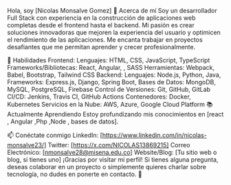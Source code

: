 Hola, soy [Nicolas Monsalve Gomez] 👋
Acerca de mí
Soy un desarrollador Full Stack con experiencia en la construcción de aplicaciones web completas desde el frontend hasta el backend. Mi pasión es crear soluciones innovadoras que mejoren la experiencia del usuario y optimicen el rendimiento de las aplicaciones. Me encanta trabajar en proyectos desafiantes que me permitan aprender y crecer profesionalmente.

🚀 Habilidades
Frontend:
Lenguajes: HTML, CSS, JavaScript, TypeScript
Frameworks/Bibliotecas: React, Angular, , SASS
Herramientas: Webpack, Babel, Bootstrap, Tailwind CSS
Backend:
Lenguajes: Node.js, Python, Java, 
Frameworks: Express.js, Django, Spring Boot, 
Bases de Datos: MongoDB, MySQL, PostgreSQL, Firebase
Control de Versiones: Git, GitHub, GitLab
CI/CD: Jenkins, Travis CI, GitHub Actions
Contenedores: Docker, Kubernetes
Servicios en la Nube: AWS, Azure, Google Cloud Platform
📚 Actualmente Aprendiendo
Estoy profundizando mis conocimientos en [react , Angular ,Php ,Node , bases de datos].

📫 Conéctate conmigo
LinkedIn: [https://www.linkedin.com/in/nicolas-monsalve23/]
Twitter: [https://x.com/NICOLAS13869215]
Correo Electrónico: [nmonsalve28@misena.edu.co]
Website/Blog: [Tu sitio web o blog, si tienes uno]
¡Gracias por visitar mi perfil! Si tienes alguna pregunta, deseas colaborar en un proyecto o simplemente quieres charlar sobre tecnología, no dudes en ponerte en contacto. 🚀
